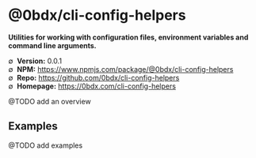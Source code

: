 # @0bdx/cli-config-helpers

__Utilities for working with configuration files, environment variables and command line arguments.__

∅&nbsp; __Version:__ 0.0.1  
∅&nbsp; __NPM:__ <https://www.npmjs.com/package/@0bdx/cli-config-helpers>  
∅&nbsp; __Repo:__ <https://github.com/0bdx/cli-config-helpers>  
∅&nbsp; __Homepage:__ <https://0bdx.com/cli-config-helpers>

@TODO add an overview

## Examples

@TODO add examples
